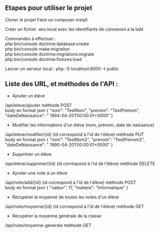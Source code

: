 ## Etapes pour utiliser le projet
Cloner le projet
Faire un composer install

Créer un fichier .env.local avec les identifiants de connexion à la bdd

Commandes à effectuer :  
php bin/console doctrine:database:create  
php bin/console make:migration  
php bin/console doctrine:migrations:migrate  
php bin/console doctrine:fixtures:load

Lancer un serveur local : php -S localhost:8000 -t public

## Liste des URL, et méthodes de l'API :
- Ajouter un élève 

/api/eleve/ajouter méthode POST  
body en format json 
{
    "nom": "TestNom",
    "prenom": "TestPrenom",
    "dateDeNaissance": " 1994-04-20T00:00:01+0000"
}

- Modifier les informations d'un élève (nom, prénom, date de naissance)

/api/eleve/modifier/{id} (id correspond à l'id de l'élève) méthode PUT  
body en format json 
{
    "nom": "TestNom2",
    "prenom": "TestPrenom2",
    "dateDeNaissance": " 1990-04-20T00:00:01+0000"
}

- Supprimer un élève

/api/eleve/supprimer/{id} (id correspond à l'id de l'élève) méthode DELETE

- Ajouter une note à un élève

/api/note/add/{id} (id correspond à l'id de l'élève) méthode POST  
body en format json 
{
    "valeur": 17,
    "matiere": "Informatique"
}

- Récupérer la moyenne de toutes les notes d'un élève

/api/note/moyenne/{id} (id correspond à l'id de l'élève) méthode GET

- Récupérer la moyenne générale de la classe

/api/note/moyenne-generale méthode GET
